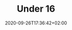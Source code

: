 ---
title: "Under 16"
date: 2020-09-26T17:36:42+02:00
foto: ""
giocatori: []
allenatori: []
categorie: under-16
stagioni: 2019-2020
---